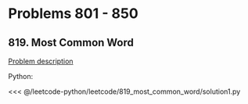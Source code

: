 # Problems 801 - 850

## 819. Most Common Word

[Problem description](https://leetcode.com/problems/most-common-word/)

Python:

<<< @/leetcode-python/leetcode/819_most_common_word/solution1.py
